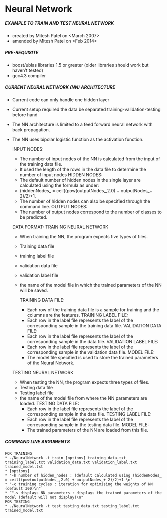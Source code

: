 Neural Network 
===============
##### EXAMPLE TO TRAIN AND TEST NEURAL NETWORK 
* created by Mitesh Patel on <March 2007>
* amended by Mitesh Patel on <Feb 2014>

##### PRE-REQUISITE
* boost/ublas libraries 1.5 or greater (older libraries should work but haven’t tested)
* gcc4.3 compiler 

##### CURRENT NEURAL NETWORK (NN) ARCHITECTURE
* Current code can only handle one hidden layer
* Current setup required the data be separated training-validation-testing before hand
* The NN architecture is limited to a feed forward neural network with back propagation.
* The NN uses bipolar logistic function as the activation function.

  INPUT NODES:
  * The number of input nodes of the NN is calculated from the input of the training data file. 
  * It used the length of the rows in the data file to determine the number of input nodes
  HIDDEN NODES:
  * The default number of hidden nodes in the single layer are calculated using the formula as under:
  * (hiddenNodes_ = ceil((pow(outputNodes_,2.0) + outputNodes_+ 2)/2)+1. 
  * The number of hidden nodes can also be specified through the command line. 
  OUTPUT NODES: 
  * The number of output nodes correspond to the number of classes to be predicted.

  DATA FORMAT:
    TRAINING NEURAL NETWORK
    * When training the NN, the program expects five types of files. 
    * Training data file
    * training label file 
    * validation data file
    * validation label file
    * the name of the model file in which the trained parameters of the NN will be saved.

      TRAINING DATA FILE:
      * Each row of the training data file is a sample for training and the columns are the features.
      TRAINING LABEL FILE:
      * Each row in the label file represents the label of the corresponding sample in the training data file.
      VALIDATION DATA FILE:
      * Each row in the label file represents the label of the corresponding sample in the data file.
      VALIDATION LABEL FILE:
      * Each row in the label file represents the label of the corresponding sample in the validation data file.
      MODEL FILE:
      * The model file specified is used to store the trained parameters of the Neural Network.

    TESTING NEURAL NETWORK
    * When testing the NN, the program expects three types of files. 
    * Testing data file
    * Testing label file
    * the name of the model file from where the NN parameters are loaded.
      TESTING DATA FILE:
      * Each row in the label file represents the label of the corresponding sample in the data file.
      TESTING LABEL FILE:
      * Each row in the label file represents the label of the corresponding sample in the testing data file.
      MODEL FILE:
      * The trained parameters of the NN are loaded from this file.

##### COMMAND LINE ARGUMENTS
    FOR TRAINING
    * ./NeuralNetwork -t train [options] training_data.txt training_label.txt validation_data.txt validation_label.txt trained_model.txt
    * [options]
    * "-h number of hidden_nodes : (default calculated using (hiddenNodes_ = ceil((pow(outputNodes_,2.0) + outputNodes_+ 2)/2)+1 \n"
    * "-c training cycles : iteration for optimising the weights of NN (default 300)\n"
    * “"-v displays NN parameters : displays the trained parameters of the model (default will not display)\n"
    FOR TESTING
    * ./NeuralNetwork -t test testing_data.txt testing_label.txt trained_model.txt
